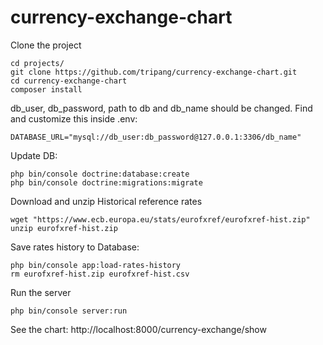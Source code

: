 # currency-exchange-chart

Clone the project

    cd projects/
    git clone https://github.com/tripang/currency-exchange-chart.git
    cd currency-exchange-chart
    composer install

db_user, db_password, path to db and db_name should be changed. Find and customize this inside .env:

    DATABASE_URL="mysql://db_user:db_password@127.0.0.1:3306/db_name"

Update DB:

    php bin/console doctrine:database:create
    php bin/console doctrine:migrations:migrate

Download and unzip Historical reference rates

    wget "https://www.ecb.europa.eu/stats/eurofxref/eurofxref-hist.zip"
    unzip eurofxref-hist.zip

Save rates history to Database:

    php bin/console app:load-rates-history
    rm eurofxref-hist.zip eurofxref-hist.csv

Run the server

    php bin/console server:run

See the chart: http://localhost:8000/currency-exchange/show

